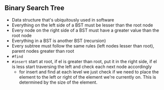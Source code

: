 ## Binary Search Tree
* Data structure that's ubiquitously used in software
* Everything on the left side of a BST must be lesser than the root node
* Every node on the right side of a BST must have a greater value than the root node
* Everything in a BST is another BST (recursion)
* Every subtree must follow the same rules (left nodes lesser than root), parent nodes greater than root
*  `#find`
* `#insert` start at root, if el is greater than root, put it in the right side,
if el is less start traversing the left and check each next node accordingly
  * for insert and find at each level we just check if we need to place the element to the left or right of the element we're currently on. This is determined by the size of the element.